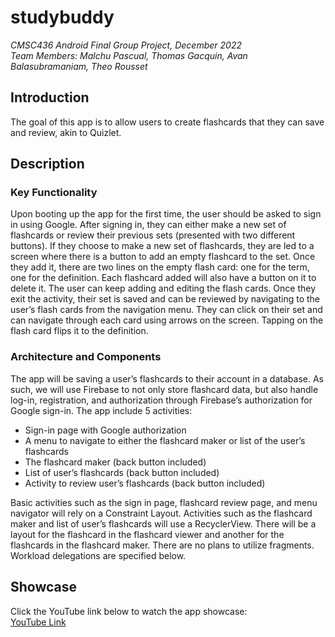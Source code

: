 # studybuddy
*CMSC436 Android Final Group Project, December 2022*<br />
*Team Members: Malchu Pascual, Thomas Gacquin, Avan Balasubramaniam, Theo Rousset*
## Introduction
The goal of this app is to allow users to create flashcards that they can save and review, akin to Quizlet.
## Description
### Key Functionality
Upon booting up the app for the first time, the user should be asked to sign in using Google. After signing in, they can either make a new set of flashcards or review their previous sets (presented with two different buttons). If they choose to make a new set of flashcards, they are led to a screen where there is a button to add an empty flashcard to the set. Once they add it, there are two lines on the empty flash card: one for the term, one for the definition. Each flashcard added will also have a button on it to delete it. The user can keep adding and editing the flash cards. Once they exit the activity, their set is saved and can be reviewed by navigating to the user’s flash cards from the navigation menu. They can click on their set and can navigate through each card using arrows on the screen. Tapping on the flash card flips it to the definition.
### Architecture and Components
The app will be saving a user’s flashcards to their account in a database. As such, we will use Firebase to not only store flashcard data, but also handle log-in, registration, and authorization through Firebase’s authorization for Google sign-in. The app include 5 activities:<br />
* Sign-in page with Google authorization
* A menu to navigate to either the flashcard maker or list of the user’s flashcards
* The flashcard maker (back button included)
* List of user’s flashcards (back button included)
* Activity to review user’s flashcards (back button included)<br />
<!-- -->
Basic activities such as the sign in page, flashcard review page, and menu navigator will rely on a Constraint Layout. Activities such as the flashcard maker and list of user’s flashcards will use a RecyclerView. There will be a layout for the flashcard in the flashcard viewer and another for the flashcards in the flashcard maker. There are no plans to utilize fragments. Workload delegations are specified below.
## Showcase
Click the YouTube link below to watch the app showcase:<br />
[YouTube Link](https://youtu.be/mN7u5PirROo)

